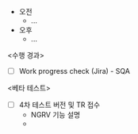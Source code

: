 - 오전
	- ...
- 오후
	- ...

<수행 경과>
- [ ] Work progress check (Jira) - SQA

<베타 테스트>
- [ ] 4차 테스트 버전 및 TR 접수
	- NGRV 기능 설명
	- 
